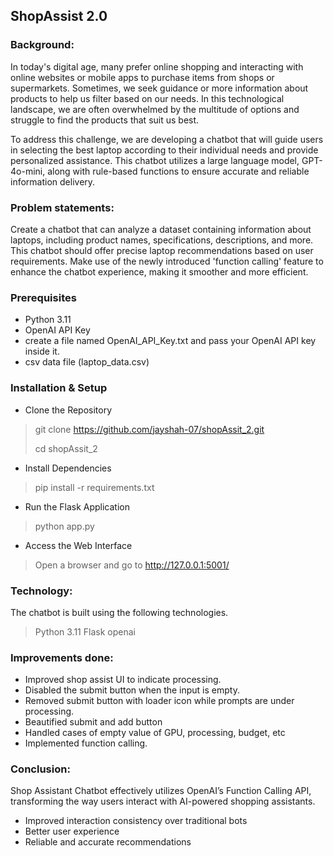 
## ShopAssist 2.0

### Background:
In today's digital age, many prefer online shopping and interacting with online websites or mobile apps to purchase items from shops or supermarkets. Sometimes, we seek guidance or more information about products to help us filter based on our needs. In this technological landscape, we are often overwhelmed by the multitude of options and struggle to find the products that suit us best.

To address this challenge, we are developing a chatbot that will guide users in selecting the best laptop according to their individual needs and provide personalized assistance. This chatbot utilizes a large language model, GPT-4o-mini, along with rule-based functions to ensure accurate and reliable information delivery.

### Problem statements:

Create a chatbot that can analyze a dataset containing information about laptops, including product names, specifications, descriptions, and more. This chatbot should offer precise laptop recommendations based on user requirements. Make use of the newly introduced 'function calling' feature to enhance the chatbot experience, making it smoother and more efficient.

### Prerequisites
- Python 3.11
- OpenAI API Key
- create a file named OpenAI_API_Key.txt and pass your OpenAI API key inside it.
- csv data file (laptop_data.csv)

### Installation & Setup
- Clone the Repository
> git clone https://github.com/jayshah-07/shopAssit_2.git
>
> cd shopAssit_2
- Install Dependencies
> pip install -r requirements.txt
- Run the Flask Application
> python app.py
- Access the Web Interface
> Open a browser and go to http://127.0.0.1:5001/

### Technology: 
The chatbot is built using the following technologies.
> Python 3.11
> Flask
> openai 

### Improvements done:
- Improved shop assist UI to indicate processing.
- Disabled the submit button when the input is empty.
- Removed submit button with loader icon while prompts are under processing.
- Beautified submit and add button
- Handled cases of empty value of GPU, processing, budget, etc
- Implemented function calling.

### Conclusion:
Shop Assistant Chatbot effectively utilizes OpenAI’s Function Calling API, transforming the way users interact with AI-powered shopping assistants.
- Improved interaction consistency over traditional bots
- Better user experience
- Reliable and accurate recommendations 


